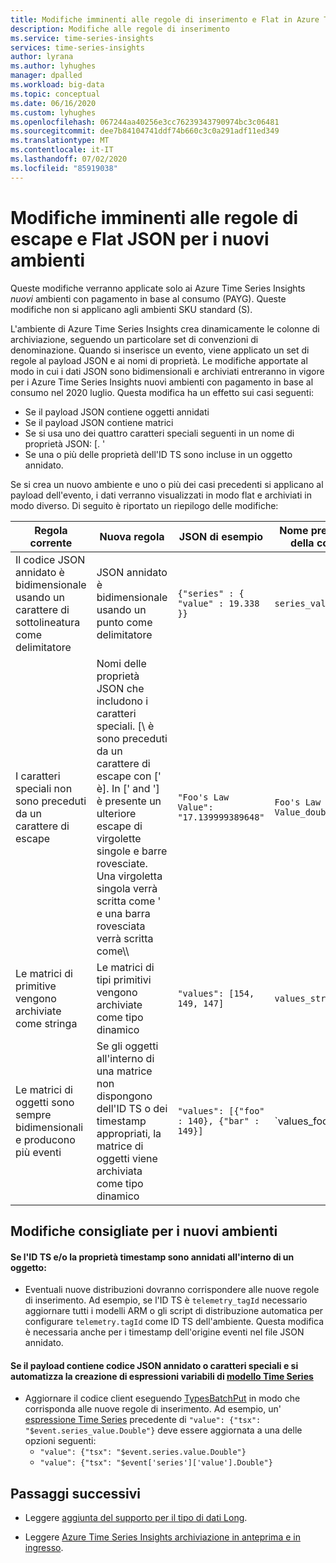 ```yaml
---
title: Modifiche imminenti alle regole di inserimento e Flat in Azure Time Series Insights | Microsoft Docs
description: Modifiche alle regole di inserimento
ms.service: time-series-insights
services: time-series-insights
author: lyrana
ms.author: lyhughes
manager: dpalled
ms.workload: big-data
ms.topic: conceptual
ms.date: 06/16/2020
ms.custom: lyhughes
ms.openlocfilehash: 067244aa40256e3cc76239343790974bc3c06481
ms.sourcegitcommit: dee7b84104741ddf74b660c3c0a291adf11ed349
ms.translationtype: MT
ms.contentlocale: it-IT
ms.lasthandoff: 07/02/2020
ms.locfileid: "85919038"
---
```

# <a name="upcoming-changes-to-the-json-flattening-and-escaping-rules-for-new-environments"></a>Modifiche imminenti alle regole di escape e Flat JSON per i nuovi ambienti

Queste modifiche verranno applicate solo ai Azure Time Series Insights *nuovi* ambienti con pagamento in base al consumo (PAYG). Queste modifiche non si applicano agli ambienti SKU standard (S).

L'ambiente di Azure Time Series Insights crea dinamicamente le colonne di archiviazione, seguendo un particolare set di convenzioni di denominazione. Quando si inserisce un evento, viene applicato un set di regole al payload JSON e ai nomi di proprietà. Le modifiche apportate al modo in cui i dati JSON sono bidimensionali e archiviati entreranno in vigore per i Azure Time Series Insights nuovi ambienti con pagamento in base al consumo nel 2020 luglio. Questa modifica ha un effetto sui casi seguenti:

* Se il payload JSON contiene oggetti annidati
*  Se il payload JSON contiene matrici
*  Se si usa uno dei quattro caratteri speciali seguenti in un nome di proprietà JSON: [\. '
*  Se una o più delle proprietà dell'ID TS sono incluse in un oggetto annidato.

Se si crea un nuovo ambiente e uno o più dei casi precedenti si applicano al payload dell'evento, i dati verranno visualizzati in modo flat e archiviati in modo diverso. Di seguito è riportato un riepilogo delle modifiche:

| Regola corrente | Nuova regola | JSON di esempio | Nome precedente della colonna | Nuovo nome della colonna
|---|---| ---| ---|  ---|
| Il codice JSON annidato è bidimensionale usando un carattere di sottolineatura come delimitatore |JSON annidato è bidimensionale usando un punto come delimitatore  | ``{"series" : { "value" : 19.338 }}`` | `series_value_double` |`series.value_double` |
| I caratteri speciali non sono preceduti da un carattere di escape | Nomi delle proprietà JSON che includono i caratteri speciali. [\ è sono preceduti da un carattere di escape con [' è]. In [' and '] è presente un ulteriore escape di virgolette singole e barre rovesciate. Una virgoletta singola verrà scritta come \' e una barra rovesciata verrà scritta come\\\  | ```"Foo's Law Value": "17.139999389648"``` | `Foo's Law Value_double` | `['Foo\'s Law Value']_double` | 
| Le matrici di primitive vengono archiviate come stringa | Le matrici di tipi primitivi vengono archiviate come tipo dinamico  | `"values": [154, 149, 147]` | `values_string`  | `values_dynamic` |
Le matrici di oggetti sono sempre bidimensionali e producono più eventi | Se gli oggetti all'interno di una matrice non dispongono dell'ID TS o dei timestamp appropriati, la matrice di oggetti viene archiviata come tipo dinamico | `"values": [{"foo" : 140}, {"bar" : 149}]` | `values_foo_long | values_bar_long` | `values_dynamic` |

## <a name="recommended-changes-for-new-environments"></a>Modifiche consigliate per i nuovi ambienti

#### <a name="if-your-ts-id-andor-timestamp-property-is-nested-within-an-object"></a>Se l'ID TS e/o la proprietà timestamp sono annidati all'interno di un oggetto:

*  Eventuali nuove distribuzioni dovranno corrispondere alle nuove regole di inserimento. Ad esempio, se l'ID TS è `telemetry_tagId` necessario aggiornare tutti i modelli ARM o gli script di distribuzione automatica per configurare `telemetry.tagId` come ID TS dell'ambiente. Questa modifica è necessaria anche per i timestamp dell'origine eventi nel file JSON annidato.

 #### <a name="if-your-payload-contains-nested-json-or-special-characters-and-you-automate-authoring-time-series-model-variable-expressions"></a>Se il payload contiene codice JSON annidato o caratteri speciali e si automatizza la creazione di espressioni variabili di [modello Time Series](.\time-series-insights-update-tsm.md)

*  Aggiornare il codice client eseguendo [TypesBatchPut](https://docs.microsoft.com/rest/api/time-series-insights/dataaccess(preview)/timeseriestypes/executebatch#typesbatchput) in modo che corrisponda alle nuove regole di inserimento. Ad esempio, un' [espressione Time Series](https://docs.microsoft.com/rest/api/time-series-insights/preview#time-series-expression-and-syntax) precedente di `"value": {"tsx": "$event.series_value.Double"}` deve essere aggiornata a una delle opzioni seguenti:
    * `"value": {"tsx": "$event.series.value.Double"}`
    * `"value": {"tsx": "$event['series']['value'].Double"}`



## <a name="next-steps"></a>Passaggi successivi

- Leggere [aggiunta del supporto per il tipo di dati Long](./time-series-insights-long-data-type.md).

- Leggere [Azure Time Series Insights archiviazione in anteprima e in ingresso](./time-series-insights-update-storage-ingress.md).

